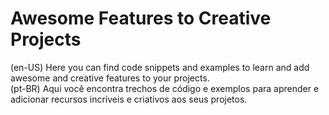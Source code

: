 # Awesome Features to Creative Projects

(en-US) Here you can find code snippets and examples to learn and add awesome and creative features to your projects. </br>
(pt-BR) Aqui você encontra trechos de código e exemplos para aprender e adicionar recursos incríveis e criativos aos seus projetos.
